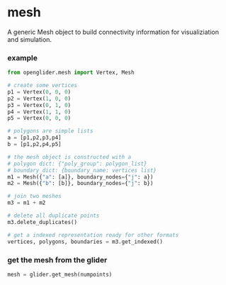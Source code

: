 # mesh

A generic Mesh object to build connectivity information for visualiziation and simulation.

### example

```python
from openglider.mesh import Vertex, Mesh

# create some vertices
p1 = Vertex(0, 0, 0)
p2 = Vertex(1, 0, 0)
p3 = Vertex(0, 1, 0)
p4 = Vertex(1, 1, 0)
p5 = Vertex(0, 0, 0)

# polygons are simple lists
a = [p1,p2,p3,p4]
b = [p1,p2,p4,p5]

# the mesh object is constructed with a
# polygon dict: {"poly_group": polygon_list}
# boundary_dict: {boundary_name: vertices list}
m1 = Mesh({"a": [a]}, boundary_nodes={"j": a})
m2 = Mesh({"b": [b]}, boundary_nodes={"j": b})

# join two meshes
m3 = m1 + m2

# delete all duplicate points
m3.delete_duplicates()

# get a indexed representation ready for other formats
vertices, polygons, boundaries = m3.get_indexed()

```

### get the mesh from the glider

```python
mesh = glider.get_mesh(numpoints)

```
